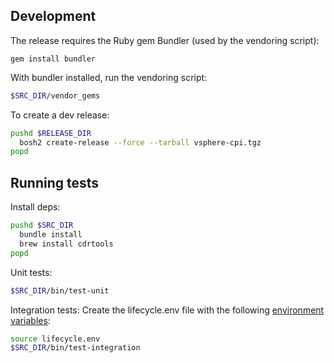 ## Development

The release requires the Ruby gem Bundler (used by the vendoring script):

```
gem install bundler
```

With bundler installed, run the vendoring script:

```bash
$SRC_DIR/vendor_gems
```

To create a dev release:

```bash
pushd $RELEASE_DIR
  bosh2 create-release --force --tarball vsphere-cpi.tgz
popd
```

## Running tests

Install deps:
```bash
pushd $SRC_DIR
  bundle install
  brew install cdrtools
popd
```

Unit tests:
```bash
$SRC_DIR/bin/test-unit
```

Integration tests:
Create the lifecycle.env file with the following [environment variables](https://github.com/cloudfoundry-incubator/bosh-vsphere-cpi-release/blob/bc88e607b08cf89bc359d69688567e1def093391/src/vsphere_cpi/spec/support/lifecycle_helpers.rb#L8-L32):

```bash
source lifecycle.env
$SRC_DIR/bin/test-integration
```

